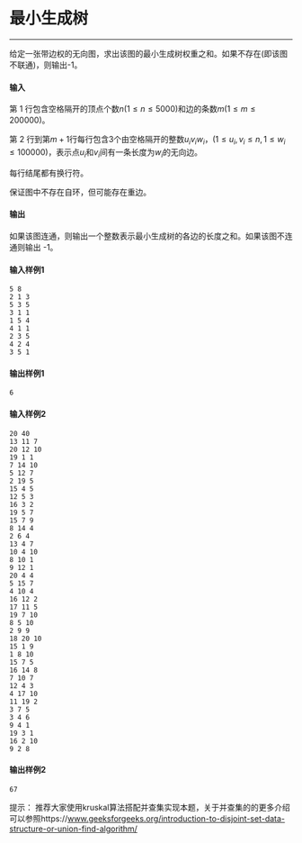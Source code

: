 # 最小生成树

---

给定一张带边权的无向图，求出该图的最小生成树权重之和。如果不存在(即该图不联通)，则输出-1。

#### 输入

第 1 行包含空格隔开的顶点个数$n(1 \leq n \leq 5000)$和边的条数$m(1 \leq m \leq 200000)$。

第 2 行到第$m+1$行每行包含3个由空格隔开的整数$u_i v_i w_i$，$(1 \leq u_i, v_i \leq n, 1 \leq w_i \leq 100000)$，表示点$u_i$和$v_i$间有一条长度为$w_i$的无向边。

每行结尾都有换行符。

保证图中不存在自环，但可能存在重边。

#### 输出

如果该图连通，则输出一个整数表示最小生成树的各边的长度之和。如果该图不连通则输出 -1。

#### 输入样例1

```
5 8
2 1 3
5 3 5
3 1 1
1 5 4
4 1 1
2 3 5
4 2 4
3 5 1
```

#### 输出样例1

```
6
```

#### 输入样例2

```
20 40
13 11 7
20 12 10
19 1 1
7 14 10
5 12 7
2 19 5
15 4 5
12 5 3
16 3 2
19 5 7
15 7 9
8 14 4
2 6 4
13 4 7
10 4 10
8 10 1
9 12 1
20 4 4
5 15 7
4 10 4
16 12 2
17 11 5
19 7 10
8 5 10
2 9 9
18 20 10
15 1 9
1 8 10
15 7 5
16 14 8
7 10 7
12 4 3
4 17 10
11 19 2
3 7 5
3 4 6
9 4 1
19 3 1
16 2 10
9 2 8
```

#### 输出样例2

```
67
```

提示： 推荐大家使用kruskal算法搭配并查集实现本题，关于并查集的的更多介绍可以参照https://www.geeksforgeeks.org/introduction-to-disjoint-set-data-structure-or-union-find-algorithm/